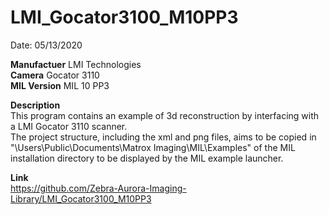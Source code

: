 # LMI_Gocator3100_M10PP3

Date: 05/13/2020

**Manufactuer** LMI Technologies  
**Camera** Gocator 3110  
**MIL Version** MIL 10 PP3  

**Description**  
This program contains an example of 3d reconstruction by interfacing with a LMI Gocator 3110 scanner.  
The project structure, including the xml and png files, aims to be copied in "\Users\Public\Documents\Matrox Imaging\MIL\Examples" of the MIL installation directory to be displayed by the MIL example launcher.

**Link**  
https://github.com/Zebra-Aurora-Imaging-Library/LMI_Gocator3100_M10PP3
